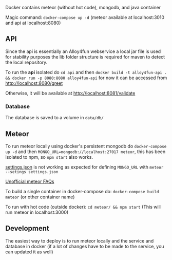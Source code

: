 Docker contains meteor (without hot code), mongodb, and java container

Magic command: `docker-compose up -d` (meteor available at localhost:3010 and api at localhost:8080)

## API
Since the api is essentially an Alloy4fun webservice a local jar file is used for stability purposes the lib folder structure is required for maven to detect the local repository. 

To run the **api** isolated do `cd api` and then `docker build -t alloy4fun-api . && docker run -p 8080:8080 alloy4fun-api` for now it can be accessed from [http://localhost:8080/greet](http://localhost:8080/greet)

Otherwise, it will be available at [http://localhost:8081/validate](http://localhost:8081/validate)
### Database
The database is saved to a volume in `data/db/`

## Meteor
To run meteor locally using docker's persistent mongodb do `docker-compose up -d` and then `MONGO_URL=mongodb://localhost:27017 meteor`, this has been isolated to npm, so `npm start` also works.

[settings.json](settings.json) is not working as expected for defining `MONGO_URL` with `meteor --setings settings.json`

[Unofficial meteor FAQs](https://github.com/oortcloud/unofficial-meteor-faq)

To build a single container in docker-compose do: `docker-compose build meteor` (or other container name)

To run with hot code (outside docker): `cd meteor/ && npm start` (This will run meteor in localhost:3000)

## Development
The easiest way to deploy is to run meteor locally and the service and database in docker (if a lot of changes have to be made to the service, you can updated it as well)